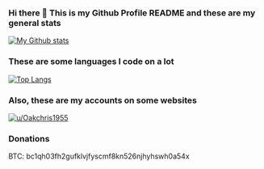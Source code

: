 ### Hi there 👋 This is my Github Profile README and these are my general stats
[![My Github stats](https://github-readme-stats.vercel.app/api?username=Oakchris1955&show_icons=true&theme=github_dark)](https://github.com/anuraghazra/github-readme-stats)

### These are some languages I code on a lot
[![Top Langs](https://github-readme-stats.vercel.app/api/top-langs/?username=Oakchris1955&layout=compact&langs_count=10&theme=github_dark)](https://github.com/anuraghazra/github-readme-stats)

### Also, these are my accounts on some websites

[![u/Oakchris1955](https://img.shields.io/badge/Reddit-orange?logo=reddit&logoColor=white&style=for-the-badge)](https://reddit.com/u/Oakchris1955)

### Donations
BTC: bc1qh03fh2gufklvjfyscmf8kn526njhyhswh0a54x
